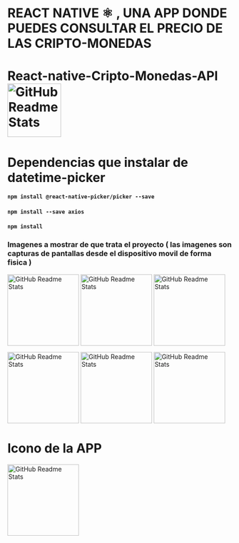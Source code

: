 # REACT NATIVE ⚛️ , UNA APP DONDE PUEDES CONSULTAR EL PRECIO DE LAS CRIPTO-MONEDAS
# React-native-Cripto-Monedas-API <img width="120px" src="https://user-images.githubusercontent.com/46203192/113460059-ad9c8d00-93d4-11eb-85a2-ec8067824f1d.png" align="center" alt="GitHub Readme Stats" />


# Dependencias que instalar de datetime-picker
#### `npm install @react-native-picker/picker --save`
#### `npm install --save axios`
#### `npm install `


### Imagenes a mostrar de que trata el proyecto ( las imagenes son capturas de pantallas desde el dispositivo movil de forma fisica )
 <img width="160px" src="https://user-images.githubusercontent.com/46203192/113971973-0ca83a80-97f7-11eb-8849-be906af4f475.jpeg" align="center" alt="GitHub Readme Stats" /> <img width="160px" src="https://user-images.githubusercontent.com/46203192/113972004-1893fc80-97f7-11eb-86a9-6c8dd1fbe85f.jpeg" align="center" alt="GitHub Readme Stats" /> <img width="160px" src="https://user-images.githubusercontent.com/46203192/113972047-319cad80-97f7-11eb-88d9-abb7b970d0ed.jpeg" align="center" alt="GitHub Readme Stats" />
 
<img width="160px" src="https://user-images.githubusercontent.com/46203192/113972094-424d2380-97f7-11eb-84e7-45a518e04cf2.jpeg" align="center" alt="GitHub Readme Stats" /> <img width="160px" src="https://user-images.githubusercontent.com/46203192/113972176-71639500-97f7-11eb-9bf5-720f13c4c88f.jpeg" align="center" alt="GitHub Readme Stats" />   <img width="160px" src="https://user-images.githubusercontent.com/46203192/113972333-af60b900-97f7-11eb-8ef5-16d05b08c34c.jpeg" align="center" alt="GitHub Readme Stats" />

# Icono de la APP

<img width="160px" src="https://user-images.githubusercontent.com/46203192/114291003-16bd7980-9a41-11eb-9962-ecd410753de6.jpeg" align="center" alt="GitHub Readme Stats" />






